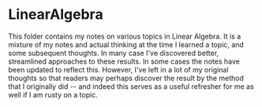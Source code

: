 # LinearAlgebra
This folder contains my notes on various topics in Linear Algebra.  It is a mixture of my notes and actual thinking at the time I learned a topic, and some subsequent thoughts.  In many case I've discovered better, streamlined approaches to these results.  In some cases the notes have been updated to reflect this.  However, I've left in a lot of my original thoughts so that readers may perhaps discover the result by the method that I originally did -- and indeed this serves as a useful refresher for me as well if I am rusty on a topic.  
